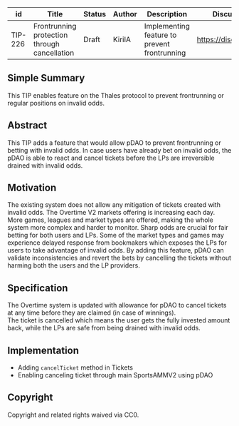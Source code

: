 
| id      | Title | Status | Author | Description | Discussions to | Created |
| ----------- | ----------- | ----------- | ----------- | ----------- | ----------- | ----------- |
| TIP-226 | Frontrunning protection through cancellation | Draft | KirilA |  Implementing feature to prevent frontrunning | https://discord.gg/thales | 2024-09-20

## Simple Summary

This TIP enables feature on the Thales protocol to prevent frontrunning or regular positions on invalid odds. 

## Abstract

This TIP adds a feature that would allow pDAO to prevent frontrunning or betting with invalid odds. In case users have already bet on invalid odds, the pDAO is able to react and cancel tickets before the LPs are irreversible drained with invalid odds.

## Motivation  

The existing system does not allow any mitigation of tickets created with invalid odds. The Overtime V2 markets offering is increasing each day. More games, leagues and market types are offered, making the whole system more complex and harder to monitor. Sharp odds are crucial for fair betting for both users and LPs. Some of the market types and games may experience delayed response from bookmakers which exposes the LPs for users to take advantage of invalid odds. By adding this feature, pDAO can validate inconsistencies and revert the bets by cancelling the tickets without harming both the users and the LP providers. 

## Specification 

The Overtime system is updated with allowance for pDAO to cancel tickets at any time before they are claimed (in case of winnings).  
The ticket is cancelled which means the user gets the fully invested amount back, while the LPs are safe from being drained with invalid odds.

## Implementation

- Adding `cancelTicket` method in Tickets
- Enabling canceling ticket through main SportsAMMV2 using pDAO

## Copyright
 
Copyright and related rights waived via CC0.
